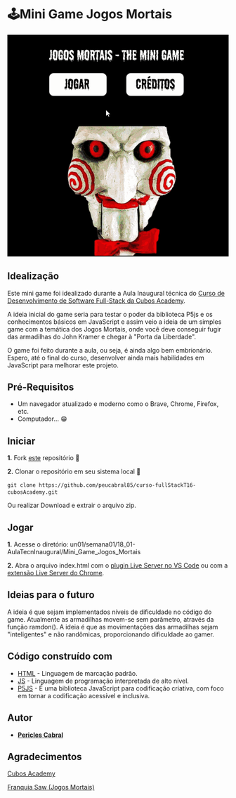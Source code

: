 # 🕹Mini Game Jogos Mortais

![Game-Play](./imagens/minigame_jogos_mortais.gif)

## Idealização

Este mini game foi idealizado durante a Aula Inaugural técnica do [Curso de Desenvolvimento de Software Full-Stack da Cubos Academy](https://cubos.academy/cursos/desenvolvimento-de-software).

A ideia inicial do game seria para testar o poder da biblioteca P5js e os conhecimentos básicos em JavaScript e assim veio a ideia de um simples game com a temática dos Jogos Mortais, onde você deve conseguir fugir das armadilhas do John Kramer e chegar à "Porta da Liberdade".

O game foi feito durante a aula, ou seja, é ainda algo bem embrionário. Espero, até o final do curso, desenvolver ainda mais habilidades em JavaScript para melhorar este projeto.



## Pré-Requisitos

- Um navegador atualizado e moderno como o Brave, Chrome, Firefox, etc.
- Computador... 😁



## Iniciar

**1.** Fork [este](https://github.com/peucabral85/curso-fullStackT16-cubosAcademy) repositório 🍴

**2.** Clonar o repositório em seu sistema local 👥

```
git clone https://github.com/peucabral85/curso-fullStackT16-cubosAcademy.git
```



Ou realizar Download e extrair o arquivo zip.



## Jogar

**1.** Acesse o diretório: un01/semana01/18_01-AulaTecnInaugural/Mini_Game_Jogos_Mortais

**2.** Abra o arquivo index.html com o [plugin Live Server no VS Code](https://marketplace.visualstudio.com/items?itemName=ritwickdey.LiveServer) ou com a [extensão Live Server do Chrome](https://chromewebstore.google.com/detail/live-server-web-extension/fiegdmejfepffgpnejdinekhfieaogmj).



## Ideias para o futuro

A ideia é que sejam implementados níveis de dificuldade no código do game. Atualmente as armadilhas movem-se sem parâmetro, através da função ramdon(). A ideia é que as movimentações das armadilhas sejam "inteligentes" e não randômicas, proporcionando dificuldade ao gamer.



## Código construído com

- [HTML](https://www.html.com/) - Linguagem de marcação padrão.
- [JS](https://www.javascript.com/) - Linguagem de programação interpretada de alto nível.
- [P5JS](https://p5js.org/) - É uma biblioteca JavaScript para codificação criativa, com foco em tornar a codificação acessível e inclusiva.

## Autor

- **[Pericles Cabral](https://github.com/peucabral85)**



## Agradecimentos

[Cubos Academy](https://cubos.academy/)

[Franquia Saw (Jogos Mortais)](https://www.lionsgate.com/franchises/saw)
